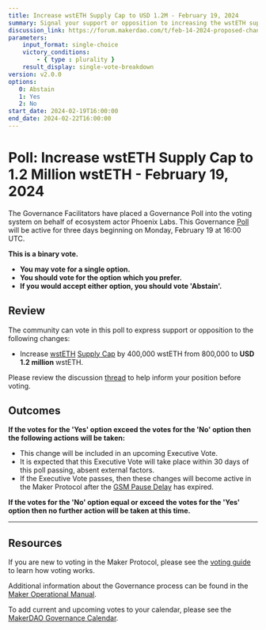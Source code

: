 ```yaml
---
title: Increase wstETH Supply Cap to USD 1.2M - February 19, 2024
summary: Signal your support or opposition to increasing the wstETH supply cap to USD 1.2M.
discussion_link: https://forum.makerdao.com/t/feb-14-2024-proposed-changes-to-sparklend-for-upcoming-spell/23684
parameters:
    input_format: single-choice
    victory_conditions:
        - { type : plurality }
    result_display: single-vote-breakdown
version: v2.0.0
options:
   0: Abstain
   1: Yes
   2: No
start_date: 2024-02-19T16:00:00
end_date: 2024-02-22T16:00:00
---
```

# Poll: Increase wstETH Supply Cap to 1.2 Million wstETH - February 19, 2024

The Governance Facilitators have placed a Governance Poll into the voting system on behalf of ecosystem actor Phoenix Labs. This Governance [Poll](https://manual.makerdao.com/governance/governance-cycle/weekly-governance-cycle#weekly-governance-cycle-definitions-mip16c1) will be active for three days beginning on Monday, February 19 at 16:00 UTC.

**This is a binary vote.**
- **You may vote for a single option.**
- **You should vote for the option which you prefer.**
- **If you would accept either option, you should vote 'Abstain'.**

## Review

The community can vote in this poll to express support or opposition to the following changes:

- Increase [wstETH](https://app.spark.fi/reserve-overview/?underlyingAsset=0x7f39c581f595b53c5cb19bd0b3f8da6c935e2ca0&marketName=proto_spark_v3) [Supply Cap](https://docs.sparkprotocol.io/developers/sparklend/features/supply-borrow-caps#supply-caps) by 400,000 wstETH from 800,000 to **USD 1.2 million** wstETH.

Please review the discussion [thread](https://forum.makerdao.com/t/feb-14-2024-proposed-changes-to-sparklend-for-upcoming-spell/23684) to help inform your position before voting.

## Outcomes

**If the votes for the 'Yes' option exceed the votes for the 'No' option then the following actions will be taken:**
- This change will be included in an upcoming Executive Vote.
- It is expected that this Executive Vote will take place within 30 days of this poll passing, absent external factors.
- If the Executive Vote passes, then these changes will become active in the Maker Protocol after the [GSM Pause Delay](https://manual.makerdao.com/parameter-index/core/param-gsm-pause-delay) has expired.

**If the votes for the 'No' option equal or exceed the votes for the 'Yes' option then no further action will be taken at this time.**

---

## Resources

If you are new to voting in the Maker Protocol, please see the [voting guide](https://manual.makerdao.com/governance/voting-in-makerdao/on-chain-governance) to learn how voting works.

Additional information about the Governance process can be found in the [Maker Operational Manual](https://manual.makerdao.com).

To add current and upcoming votes to your calendar, please see the [MakerDAO Governance Calendar](https://manual.makerdao.com/makerdao/calendars/governance-calendar).
